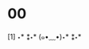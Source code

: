 # 00
<html>
<head>
<title>⋆* +⁑⋆* アジノヒラキチャンネル・テスト ( ◠ ◡ ◠ )⋆* +⁑⋆*. </title>
</head>
<body>
[1] ⋆* ⁑⋆* (๑•﹏•)⋆* ⁑⋆*
</body>
</html>
